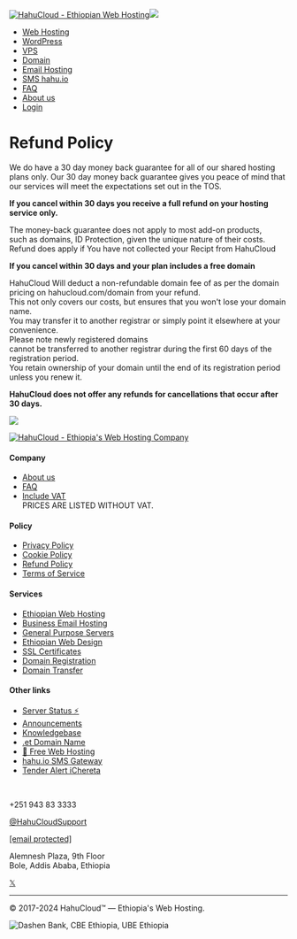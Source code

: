  [![HahuCloud - Ethiopian Web Hosting](images/hahucloud-logo.svg)](https://www.hahucloud.com/)![](/images/hahucloud_ethiopian_flag.svg)

* [Web Hosting](https://www.hahucloud.com/shared-hosting)
* [WordPress](https://www.hahucloud.com/wordpress)
* [VPS](https://www.hahucloud.com/vps)
* [Domain](https://www.hahucloud.com/domain)
* [Email Hosting](https://www.hahucloud.com/email)
* [SMS hahu.io](https://hahu.io/)
* [FAQ](https://www.hahucloud.com/faq)
* [About us](https://www.hahucloud.com/about)
* [Login](https://my.hahucloud.com/)

Refund Policy
=============

We do have a 30 day money back guarantee for all of our shared hosting plans only. Our 30 day money back guarantee gives you peace of mind that our services will meet the expectations set out in the TOS.

**If you cancel within 30 days you receive a full refund on your hosting service only.**

The money-back guarantee does not apply to most add-on products,  
such as domains, ID Protection, given the unique nature of their costs.  
Refund does apply if You have not collected your Recipt from HahuCloud

**If you cancel within 30 days and your plan includes a free domain**

HahuCloud Will deduct a non-refundable domain fee of as per the domain pricing on hahucloud.com/domain from your refund.  
This not only covers our costs, but ensures that you won't lose your domain name.  
You may transfer it to another registrar or simply point it elsewhere at your convenience.  
Please note newly registered domains  
cannot be transferred to another registrar during the first 60 days of the registration period.  
You retain ownership of your domain until the end of its registration period unless you renew it.

**HahuCloud does not offer any refunds for cancellations that occur after 30 days.**

[](https://hahucloudsupport.t.me/ "Contact us on Telegram")

![](https://www.facebook.com/tr?id=2722933384599429&ev=PageView&noscript=1)

[![HahuCloud - Ethiopia's Web Hosting Company](images/hahucloud_icon_hahu_logo.png)](https://www.hahucloud.com/)

#### Company

* [About us](https://www.hahucloud.com/about)
* [FAQ](https://www.hahucloud.com/faq)
* [Include VAT](#)   
    PRICES ARE LISTED WITHOUT VAT.

#### Policy

* [Privacy Policy](https://www.hahucloud.com/privacy)
* [Cookie Policy](https://www.hahucloud.com/cookie-policy)
* [Refund Policy](https://www.hahucloud.com/refund)
* [Terms of Service](https://www.hahucloud.com/tos)

#### Services

* [Ethiopian Web Hosting](https://www.hahucloud.com/shared-hosting)
* [Business Email Hosting](https://www.hahucloud.com/email)
* [General Purpose Servers](https://www.hahucloud.com/dedicated-cpu)
* [Ethiopian Web Design](https://www.hahucloud.com/web-design)
* [SSL Certificates](https://www.hahucloud.com/ssl)
* [Domain Registration](https://my.hahucloud.com/cart.php?a=add&domain=register)
* [Domain Transfer](https://my.hahucloud.com/cart.php?a=add&domain=transfer)

#### Other links

* [Server Status ⚡️](https://stats.uptimerobot.com/p28LKhWgO)
* [Announcements](https://my.hahucloud.com/announcements)
* [Knowledgebase](https://my.hahucloud.com/knowledgebase)
* [.et Domain Name](https://www.hahucloud.com/et-domain)
* [💚 Free Web Hosting](https://www.hahucloud.com/charity)
* [hahu.io SMS Gateway](https://hahu.io/)
* [Tender Alert iChereta](https://ichereta.com/)

‭

+251 943 83 3333

[@HahuCloudSupport](https://t.me/HahuCloudSupport)

[\[email protected\]](https://www.hahucloud.com/cdn-cgi/l/email-protection)

Alemnesh Plaza, 9th Floor  
Bole, Addis Ababa, Ethiopia

[](https://www.facebook.com/HahuCloud/)[](https://www.telegram.me/HahuCloud)[](https://www.instagram.com/hahucloud/)[𝕏](https://x.com/HahuCloud)[](https://www.linkedin.com/company/HahuCloud)

* * *

© 2017-2024 HahuCloud™ — Ethiopia's Web Hosting.

![Dashen Bank, CBE Ethiopia, UBE Ethiopia](/images/hahucloud_payment_options.png)